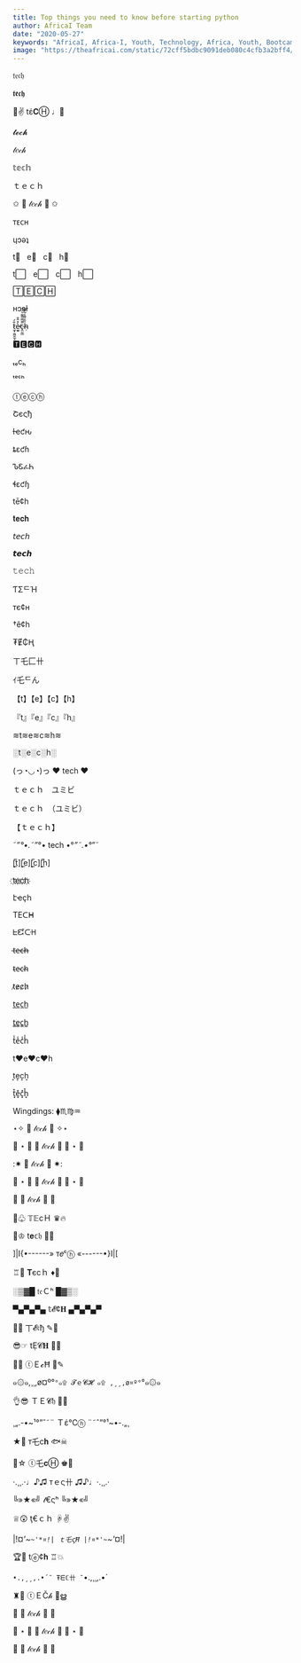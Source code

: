 ```yaml
---
title: Top things you need to know before starting python
author: AfricaI Team
date: "2020-05-27"
keywords: "AfricaI, Africa-I, Youth, Technology, Africa, Youth, Bootcamps, Tutoring, Online, Rwanda, Kenya"
image: "https://theafricai.com/static/72cff5bdbc9091deb080c4cfb3a2bff4/39ef9/codingBootcamp.png"
---
```




𝔱𝔢𝔠𝔥

𝖙𝖊𝖈𝖍

💚✌  tέ𝐂Ⓗ  ♩🍧

𝓽𝓮𝓬𝓱

𝓉𝑒𝒸𝒽

𝕥𝕖𝕔𝕙

ｔｅｃｈ

✩  🎀  𝓉𝑒𝒸𝒽  🎀  ✩

ᴛᴇᴄʜ

ɥɔǝʇ

t⃣   e⃣   c⃣   h⃣

t⃞    e⃞    c⃞    h⃞

🅃🄴🄲🄷

ʜɔɘƚ

t̷̫͓̯͖̱̫͕̮͈̐́ͅè̴̫͍̽̂̎̕c̴̭̤̰̲̈͊̅̃͌͂͛̈͝ḥ̴̏̂̎͂̾͂̉

🆃🅴🅲🅷

ₜₑcₕ

ᵗᵉᶜʰ

ⓣⓔⓒⓗ

Շєςђ

ƚҽƈԋ

ȶɛƈɦ

ᏖᏋፈᏂ

ɬɛƈɧ

tē¢h

𝐭𝐞𝐜𝐡

𝘵𝘦𝘤𝘩

𝙩𝙚𝙘𝙝

𝚝𝚎𝚌𝚑

ƬΣᄃΉ

тє¢н

†ê¢h

₮Ɇ₵Ⱨ

ㄒ乇匚卄

ｲ乇ᄃん

【t】【e】【c】【h】

『t』『e』『c』『h』

≋t≋e≋c≋h≋

░t░e░c░h░

(っ◔◡◔)っ ♥ tech ♥

ｔｅｃｈ　ユミビ

ｔｅｃｈ　（ユミビ）

【﻿ｔｅｃｈ】

˜”*°•.˜”*°• tech •°*”˜.•°*”˜

[̲̅t][̲̅e][̲̅c][̲̅h]

t҉e҉c҉h҉

էҽçհ

TEᑕᕼ

ᖶᘿᑢᕼ

t̶e̶c̶h̶

t̴e̴c̴h̴

t̷e̷c̷h̷

t̲e̲c̲h̲

t̳e̳c̳h̳

t̾e̾c̾h̾

t♥e♥c♥h

t͎e͎c͎h͎

t͓̽e͓̽c͓̽h͓̽

Wingdings: ⧫︎♏︎♍︎♒︎

⋆✧  🎀  𝓉𝑒𝒸𝒽  🎀  ✧⋆

🍒 ⋆ 🍭  🎀  𝓉𝑒𝒸𝒽  🎀  🍭 ⋆ 🍒

:✷  🎀  𝓉𝑒𝒸𝒽  🎀  ✷:

🍇 ⋆ 🍬  🎀  𝓉𝑒𝒸𝒽  🎀  🍬 ⋆ 🍇

🍭  🎀  𝓉𝑒𝒸𝒽  🎀  🍭

🐻♧  𝕋𝔼cＨ  ♛🔥

🐊♔  t𝐞𝕔𝔥  💎🐻

]|I{•------» т𝑒ᶜⓗ «------•}I|[

♖💋  𝐓єcｈ  ♦🐺

░▒▓█ 𝔱𝔢Ｃʰ █▓▒░

▀▄▀▄▀▄ 𝕥𝓔¢𝐇 ▄▀▄▀▄▀

🍟🐼  丅𝓔𝔠ђ  ✎🍬

😎☞  tẸ𝓒𝐇  👻💔

🍧🐻  ⓣＥ𝓬Ħ  🎅✎

๑۞๑,¸¸,ø¤º°`°๑۩ 𝓣ｅ𝓒𝓗 ๑۩ ,¸¸,ø¤º°`°๑۞๑

👌😎  ＴＥ𝓒𝔥  🎯💲

¸„.-•~¹°”ˆ˜¨ Ｔέ℃ⓗ ¨˜ˆ”°¹~•-.„¸

★🎉  т乇c𝐡  🐟☠

💙☆  ⓣ乇𝐜Ⓗ  ♚🐯

·.¸¸.·♩♪♫ тｅς卄 ♫♪♩·.¸¸.·

╚»★«╝ 𝓉€ςʰ ╚»★«╝

♕😲  ţ€ｃｈ  ☟✌

|!¤*'~``~'*¤!| ｔ乇ςĦ |!¤*'~``~'*¤!|

🏆💋  tⓔ¢𝐡  ♖💥

`•.,¸¸,.•´¯ Ŧᗴℂ卄 ¯`•.,¸¸,.•´

♜💎  ⓣＥČ𝒽  🎅ൠ

🍭  🎀  𝓉𝑒𝒸𝒽  🎀  🍭

🍒 ⋆ 🍭  🎀  𝓉𝑒𝒸𝒽  🎀  🍭 ⋆ 🍒

🐓  🎀  𝓉𝑒𝒸𝒽  🎀  🐓